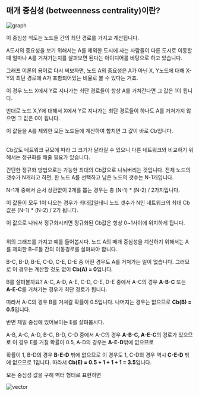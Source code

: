 ## 매개 중심성 (betweenness centrality)이란?

![graph](https://t1.daumcdn.net/cfile/tistory/2713903458CCE1DB12)

이 중심성 척도는 노드들 간의 최단 경로를 가지고 계산됩니다.  

A도시의 중요성을 보기 위해서는 A를 제외한 도시에 사는 사람들이 다른 도시로 이동할때 얼마나 A를 거쳐가는지를 살펴보면 된다는 아이디어를 바탕으로 하고 있습니다.  

그래프 이론의 용어로 다시 써보자면, 노드 A의 중요성은 A가 아닌 X, Y노드에 대해 X-Y의 최단 경로에 A가 포함되어있는 비율로 볼 수 있다는 거죠.  

이 경우 노드 X에서 Y로 지나가는 최단 경로들이 항상 A를 거쳐간다면 그 값은 1이 됩니다.  

반대로 노드 X,Y에 대해서 X에서 Y로 지나가는 최단 경로들이 하나도 A를 거쳐가지 않으면 그 값은 0이 됩니다.  

이 값들을 A를 제외한 모든 노드들에 계산하여 합치면 그 값이 바로 Cb입니다.<br></br>

Cb값도 네트워크 규모에 따라 그 크기가 달라질 수 있으니 다른 네트워크와 비교하기 위해서는 정규화를 해줄 필요가 있습니다.  

간단한 정규화 방법으로는 가능한 최대의 Cb값으로 나눠버리는 것입니다. 전체 노드의 갯수가 N개라고 하면, 한 노드 A를 선택하고 남은 노드의 갯수는 N-1개입니다.  

N-1개 중에서 순서 상관없이 2개를 뽑는 경우는 총 (N-1) * (N-2) / 2가지입니다.  

이 값들이 모두 1이 나오는 경우가 최대값일테니 노드 갯수가 N인 네트워크의 최대 Cb값은 (N-1) * (N-2) / 2가 됩니다.  

이 값으로 나눠서 정규화시키면 정규화된 Cb값은 항상 0~1사이에 위치하게 됩니다.<br></br>

위의 그래프를 가지고 예를 들어봅시다. 노드 A의 매개 중심성을 계산하기 위해서는 A를 제외한 B~E들 간의 이동경로를 살펴봐야 합니다.  

B-C, B-D, B-E, C-D, C-E, D-E 중 어떤 경우도 A를 거쳐가는 일이 없습니다. 그러므로 이 경우는 계산할 것도 없이 **Cb(A) = 0**입니다.  

B를 살펴볼까요? A-C, A-D, A-E, C-D, C-E, D-E 중에서 A-C의 경우 **A-B-C** 또는 **A-E-C**를 거쳐가는 경우가 최단 경로가 됩니다.  

따라서 A-C의 경우 B를 거쳐갈 확률이 0.5입니다. 나머지는 경우는 없으므로 **Cb(B) = 0.5**입니다.  

반면 제일 중심에 있어보이는 E를 살펴봅시다.  

A-B, A-C, A-D, B-C, B-D, C-D 중에서 A-C의 경우 **A-B-C, A-E-C**의 경로가 있으므로 이 경우 E를 거칠 확률이 0.5, A-D의 경우는 **A-E-D**밖에 없으므로  

확률이 1, B-D의 경우 **B-E-D** 밖에 없으므로 이 경우도 1, C-D의 경우 역시 **C-E-D** 밖에 없으므로 1입니다. 따라서 **Cb(E) = 0.5 + 1 + 1 + 1 = 3.5**입니다.  

모든 중심성 값을 구해 벡터 형태로 표현하면

![vector](https://t1.daumcdn.net/cfile/tistory/214BDB4658CCF0DC11)

